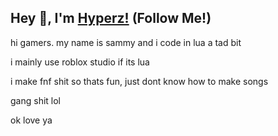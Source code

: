 ## Hey 👋, I'm [Hyperz!](https://hyperz.dev/) (Follow Me!)

hi gamers. my name is sammy and i code in lua a tad bit

i mainly use roblox studio if its lua

i make fnf shit so thats fun, just dont know how to make songs

gang shit lol

ok love ya
